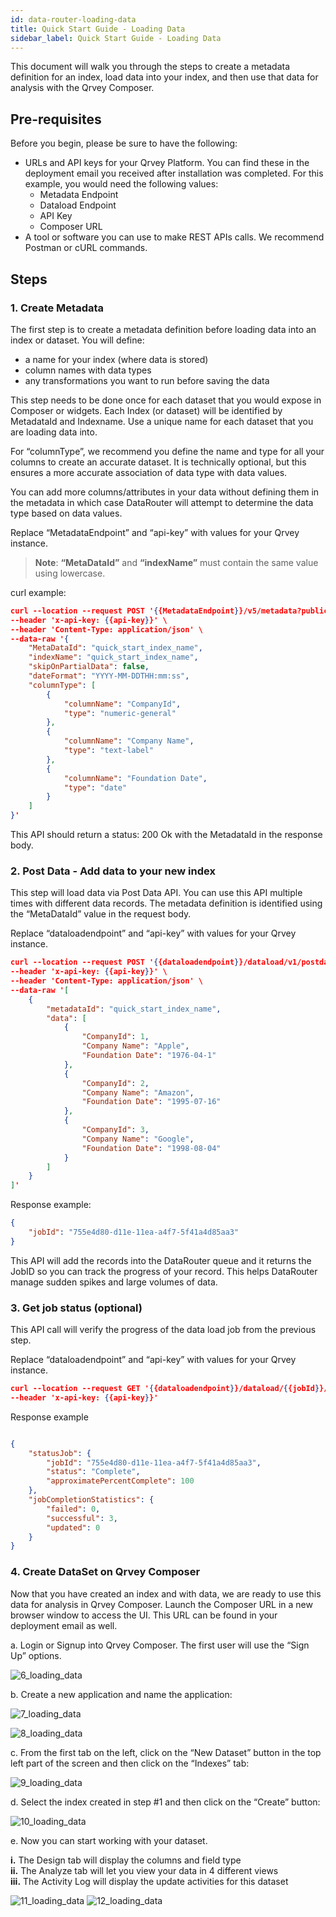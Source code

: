 ```yaml
---
id: data-router-loading-data
title: Quick Start Guide - Loading Data
sidebar_label: Quick Start Guide - Loading Data
---
```


<div style={{textAlign: "justify"}}>

This document will walk you through the steps to create a metadata definition for an index, load data into your index, and then use that data for analysis with the Qrvey Composer.

## Pre-requisites
Before you begin, please be sure to have the following:
* URLs and API keys for your Qrvey Platform. You can find these in the deployment email you received after installation was completed. For this example, you would need the following values:
  * Metadata Endpoint
  * Dataload Endpoint
  * API Key 
  * Composer URL
* A tool or software you can use to make REST APIs calls. We recommend Postman or cURL commands.

## Steps

### 1. Create Metadata

The first step is to create a metadata definition before loading data into an index or dataset. You will define:
* a name for your index (where data is stored)
* column names with data types 
* any transformations you want to run before saving the data

This step needs to be done once for each dataset that you would expose in Composer or widgets. Each Index (or dataset) will be identified by MetadataId and Indexname. Use a unique name for each dataset that you are loading data into. 

For “columnType”, we recommend you define the name and type for all your columns to create an accurate dataset. It is technically optional, but this ensures a more accurate association of data type with data values. 

You can add more columns/attributes in your data without defining them in the metadata in which case DataRouter will attempt to determine the data type based on data values.

Replace “MetadataEndpoint” and “api-key” with values for your Qrvey instance. 

> **Note**: **“MetaDataId”** and **“indexName”** must contain the same value using lowercase.

curl example: 

```json
curl --location --request POST '{{MetadataEndpoint}}/v5/metadata?publicConnection=true' \
--header 'x-api-key: {{api-key}}' \
--header 'Content-Type: application/json' \
--data-raw '{
    "MetaDataId": "quick_start_index_name",
    "indexName": "quick_start_index_name",
    "skipOnPartialData": false,
    "dateFormat": "YYYY-MM-DDTHH:mm:ss",
    "columnType": [
        {
            "columnName": "CompanyId",
            "type": "numeric-general"
        },
        {
            "columnName": "Company Name",
            "type": "text-label"
        },
        {
            "columnName": "Foundation Date",
            "type": "date"
        }
    ]
}'
```



This API should return a status: 200 Ok with the MetadataId in the response body.

### 2. Post Data - Add data to your new index
This step will load data via Post Data API. You can use this API multiple times with different data records. The metadata definition is identified using the “MetaDataId” value in the request body. 

Replace “dataloadendpoint” and “api-key” with values for your Qrvey instance.

```JSON
curl --location --request POST '{{dataloadendpoint}}/dataload/v1/postdata' \
--header 'x-api-key: {{api-key}}' \
--header 'Content-Type: application/json' \
--data-raw '[
    {
        "metadataId": "quick_start_index_name",
        "data": [
            {
                "CompanyId": 1,
                "Company Name": "Apple",
                "Foundation Date": "1976-04-1"
            },
            {
                "CompanyId": 2,
                "Company Name": "Amazon",
                "Foundation Date": "1995-07-16"
            },
            {
                "CompanyId": 3,
                "Company Name": "Google",
                "Foundation Date": "1998-08-04"
            }
        ]
    }
]'
```
Response example:

```JSON
{
    "jobId": "755e4d80-d11e-11ea-a4f7-5f41a4d85aa3"
}
```
This API will add the records into the DataRouter queue and it returns the JobID so you can track the progress of your record. This helps DataRouter manage sudden spikes and large volumes of data. 

### 3. Get job status (optional)

This API call will verify the progress of the data load job from the previous step.

Replace “dataloadendpoint” and “api-key” with values for your Qrvey instance.

```JSON
curl --location --request GET '{{dataloadendpoint}}/dataload/{{jobId}}/status' \
--header 'x-api-key: {{api-key}}'
```

Response example

```JSON

{
    "statusJob": {
        "jobId": "755e4d80-d11e-11ea-a4f7-5f41a4d85aa3",
        "status": "Complete",
        "approximatePercentComplete": 100
    },
    "jobCompletionStatistics": {
        "failed": 0,
        "successful": 3,
        "updated": 0
    }
}

```

### 4. Create DataSet on Qrvey Composer
Now that you have created an index and with data, we are ready to use this data for analysis in Qrvey Composer. Launch the Composer URL in a new browser window to access the UI.
This URL can be found in your deployment email as well.


a. Login or Signup into Qrvey Composer. The first user will use the “Sign Up” options.


![6_loading_data](https://s3.amazonaws.com/cdn.qrvey.com/documentation_assets/data-router/Quick+Start+Guide%3A+Loading+Data/qsg_6.png#thumbnail)

b. Create a new application and name the application:


![7_loading_data](https://s3.amazonaws.com/cdn.qrvey.com/documentation_assets/data-router/Quick+Start+Guide%3A+Loading+Data/qsg_7.png#thumbnail)

![8_loading_data](https://s3.amazonaws.com/cdn.qrvey.com/documentation_assets/data-router/Quick+Start+Guide%3A+Loading+Data/qsg_8.png#thumbnail)

c. From the first tab on the left, click on the “New Dataset” button in the top left part of the screen and then click on the “Indexes” tab:

![9_loading_data](https://s3.amazonaws.com/cdn.qrvey.com/documentation_assets/data-router/Quick+Start+Guide%3A+Loading+Data/qsg_9.png#thumbnail)

d. Select the index created in step #1 and then click on the “Create” button:

![10_loading_data](https://s3.amazonaws.com/cdn.qrvey.com/documentation_assets/data-router/Quick+Start+Guide%3A+Loading+Data/qsg_10.png#thumbnail)

e. Now you can start working with your dataset. 

**i.** The Design tab will display the columns and field type
<br />
**ii.** The Analyze tab will let you view your data in 4 different views
<br />
**iii.** The Activity Log will display the update activities for this dataset


![11_loading_data](https://s3.amazonaws.com/cdn.qrvey.com/documentation_assets/data-router/Quick+Start+Guide%3A+Loading+Data/qsg_11.png#thumbnail)
![12_loading_data](https://s3.amazonaws.com/cdn.qrvey.com/documentation_assets/data-router/Quick+Start+Guide%3A+Loading+Data/qsg_12.png#thumbnail)

</div>